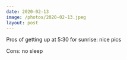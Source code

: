 ```yaml
---
date: 2020-02-13
image: /photos/2020-02-13.jpeg
layout: post
---
```


Pros of getting up at 5:30 for sunrise: nice pics

Cons: no sleep
